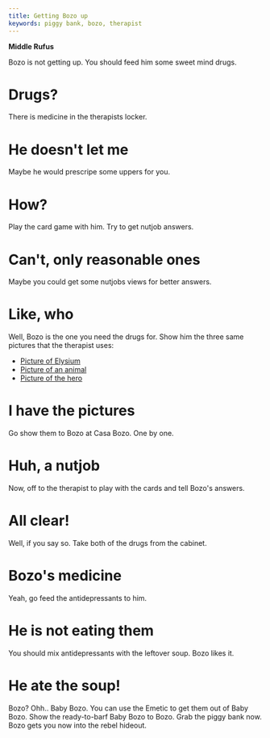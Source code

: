 ```yaml
---
title: Getting Bozo up
keywords: piggy bank, bozo, therapist
---
```

**Middle Rufus**

Bozo is not getting up. You should feed him some sweet mind drugs.

# Drugs?
There is medicine in the therapists locker.

# He doesn't let me
Maybe he would prescripe some uppers for you.

# How?
Play the card game with him. Try to get nutjob answers.

# Can't, only reasonable ones
Maybe you could get some nutjobs views for better answers.

# Like, who
Well, Bozo is the one you need the drugs for. Show him the three same pictures that the therapist uses:
 - [Picture of Elysium](060-elysium-picture.md)
 - [Picture of an animal](025-tattoo-design.md)
 - [Picture of the hero](070-hero-picture.md)

# I have the pictures
Go show them to Bozo at Casa Bozo. One by one.

# Huh, a nutjob
Now, off to the therapist to play with the cards and tell Bozo's answers.

# All clear!
Well, if you say so. Take both of the drugs from the cabinet.

# Bozo's medicine
Yeah, go feed the antidepressants to him.

# He is not eating them
You should mix antidepressants with the leftover soup. Bozo likes it.

# He ate the soup!
Bozo? Ohh.. Baby Bozo. You can use the Emetic to get them out of Baby Bozo. Show the ready-to-barf Baby Bozo to Bozo. Grab the piggy bank now. Bozo gets you now into the rebel hideout.
